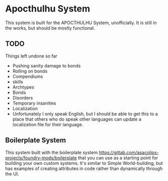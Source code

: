 
# Apocthulhu System

This system is built for the APOCTHULHU System, unofficially. It is still in the works, but should be mostly functional.

## TODO

Things left undone so far

* Pushing sanity damage to bonds
*  Rolling on bonds
* Compendiums
 * skills
 * Archtypes
 * Bonds
 * Disorders
 * Temporary insanities
* Localization
 * Unfortunately I only speak English, but I should be able to get this to a place that others who do speak other languages can update a localization file for their language.

## Boilerplate System

This system built with the boilerplate system https://gitlab.com/asacolips-projects/foundry-mods/boilerplate that you can use as a starting point for building your own custom systems. It's similar to Simple World-building, but has examples of creating attributes in code rather than dynamically through the UI.

